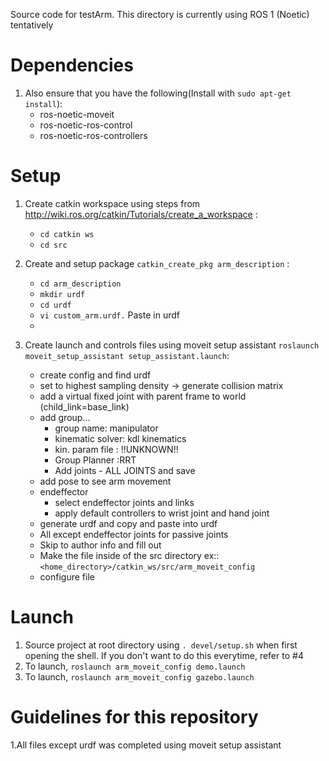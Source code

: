 Source code for testArm. This directory is currently using ROS 1 (Noetic) tentatively
# Dependencies
1. Also ensure that you have the following(Install with ```sudo apt-get install```): 
     - ros-noetic-moveit
     - ros-noetic-ros-control 
     - ros-noetic-ros-controllers
     
# Setup 
1. Create catkin workspace using steps from http://wiki.ros.org/catkin/Tutorials/create_a_workspace :
     - ```cd catkin ws```
     - ```cd src```
     
2. Create and setup package ```catkin_create_pkg arm_description``` :
     - ```cd arm_description```
     - ```mkdir urdf ```
     - ```cd urdf```
     - ```vi custom_arm.urdf.```  Paste in urdf
     - 
3. Create launch and controls files using moveit setup assistant ```roslaunch moveit_setup_assistant setup_assistant.launch```:
     - create config and find urdf
     - set to highest sampling density -> generate collision matrix 
     - add a virtual fixed joint with parent frame to world (child_link=base_link)
     - add group...
       - group name: manipulator  
       - kinematic solver: kdl kinematics 
       - kin. param file : !!UNKNOWN!! 
       - Group Planner :RRT
       - Add joints - ALL JOINTS and save
     - add pose to see arm movement
     - endeffector
       - select endeffector joints and links
       - apply default controllers to wrist joint and hand joint
     - generate urdf and copy and paste into urdf
     - All except endeffector joints for passive joints
     - Skip to author info and fill out
     - Make the file inside of the src directory ex:: ```<home_directory>/catkin_ws/src/arm_moveit_config```
     - configure file
   
# Launch 
1. Source project at root directory using ```. devel/setup.sh``` when first opening the shell. If you don't want to do this everytime, refer to #4
2. To launch, ```roslaunch arm_moveit_config demo.launch```
3. To launch, ```roslaunch arm_moveit_config gazebo.launch```

# Guidelines for this repository
1.All files except urdf was completed using moveit setup assistant 
